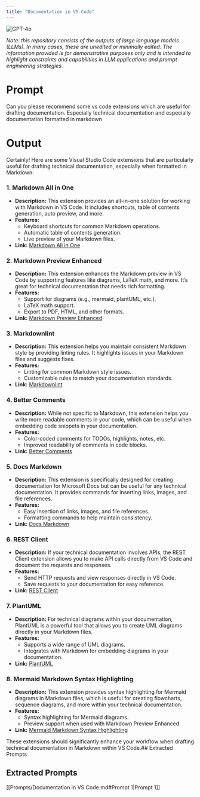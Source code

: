 ```yaml
---
title: "Documentation in VS Code"
---
```

![GPT-4o](https://img.shields.io/badge/GPT--4o-3333FF?style=for-the-badge&logo=openai&logoColor=white)



*Note: this repository consists of the outputs of large language models (LLMs). In many cases, these are unedited or minimally edited. The information provided is for demonstrative purposes only and is intended to highlight constraints and capabilities in LLM applications and prompt engineering strategies.*


# Prompt
Can you please recommend some vs code extensions which are useful for drafting documentation. Especially technical documentation and especially documentation formatted in markdown

# Output

Certainly! Here are some Visual Studio Code extensions that are particularly useful for drafting technical documentation, especially when formatted in Markdown:

### 1. **Markdown All in One**
   - **Description:** This extension provides an all-in-one solution for working with Markdown in VS Code. It includes shortcuts, table of contents generation, auto preview, and more.
   - **Features:**
     - Keyboard shortcuts for common Markdown operations.
     - Automatic table of contents generation.
     - Live preview of your Markdown files.
   - **Link:** [Markdown All in One](https://marketplace.visualstudio.com/items?itemName=yzhang.markdown-all-in-one)

### 2. **Markdown Preview Enhanced**
   - **Description:** This extension enhances the Markdown preview in VS Code by supporting features like diagrams, LaTeX math, and more. It’s great for technical documentation that needs rich formatting.
   - **Features:**
     - Support for diagrams (e.g., mermaid, plantUML, etc.).
     - LaTeX math support.
     - Export to PDF, HTML, and other formats.
   - **Link:** [Markdown Preview Enhanced](https://marketplace.visualstudio.com/items?itemName=shd101wyy.markdown-preview-enhanced)

### 3. **Markdownlint**
   - **Description:** This extension helps you maintain consistent Markdown style by providing linting rules. It highlights issues in your Markdown files and suggests fixes.
   - **Features:**
     - Linting for common Markdown style issues.
     - Customizable rules to match your documentation standards.
   - **Link:** [Markdownlint](https://marketplace.visualstudio.com/items?itemName=DavidAnson.vscode-markdownlint)

### 4. **Better Comments**
   - **Description:** While not specific to Markdown, this extension helps you write more readable comments in your code, which can be useful when embedding code snippets in your documentation.
   - **Features:**
     - Color-coded comments for TODOs, highlights, notes, etc.
     - Improved readability of comments in code blocks.
   - **Link:** [Better Comments](https://marketplace.visualstudio.com/items?itemName=aaron-bond.better-comments)

### 5. **Docs Markdown**
   - **Description:** This extension is specifically designed for creating documentation for Microsoft Docs but can be useful for any technical documentation. It provides commands for inserting links, images, and file references.
   - **Features:**
     - Easy insertion of links, images, and file references.
     - Formatting commands to help maintain consistency.
   - **Link:** [Docs Markdown](https://marketplace.visualstudio.com/items?itemName=docsmsft.docs-markdown)

### 6. **REST Client**
   - **Description:** If your technical documentation involves APIs, the REST Client extension allows you to make API calls directly from VS Code and document the requests and responses.
   - **Features:**
     - Send HTTP requests and view responses directly in VS Code.
     - Save requests to your documentation for easy reference.
   - **Link:** [REST Client](https://marketplace.visualstudio.com/items?itemName=humao.rest-client)

### 7. **PlantUML**
   - **Description:** For technical diagrams within your documentation, PlantUML is a powerful tool that allows you to create UML diagrams directly in your Markdown files.
   - **Features:**
     - Supports a wide range of UML diagrams.
     - Integrates with Markdown for embedding diagrams in your documentation.
   - **Link:** [PlantUML](https://marketplace.visualstudio.com/items?itemName=jebbs.plantuml)

### 8. **Mermaid Markdown Syntax Highlighting**
   - **Description:** This extension provides syntax highlighting for Mermaid diagrams in Markdown files, which is useful for creating flowcharts, sequence diagrams, and more within your technical documentation.
   - **Features:**
     - Syntax highlighting for Mermaid diagrams.
     - Preview support when used with Markdown Preview Enhanced.
   - **Link:** [Mermaid Markdown Syntax Highlighting](https://marketplace.visualstudio.com/items?itemName=bpruitt-goddard.mermaid-markdown-syntax-highlighting)

These extensions should significantly enhance your workflow when drafting technical documentation in Markdown within VS Code.## Extracted Prompts
 







## Extracted Prompts
[[Prompts/Documentation in VS Code.md#Prompt 1|Prompt 1]]
